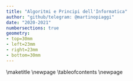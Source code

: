 ```yaml
---
title: "Algoritmi e Principi dell'Informatica"
author: "github/telegram: @martinopiaggi"
date: "2020-2021"
numbersections: true
geometry: 
- top=30mm
- left=23mm
- right=23mm
- bottom=30mm
---
```


\maketitle
\newpage
\tableofcontents
\newpage
